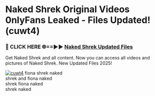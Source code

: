 # Naked Shrek Original Videos 0nlyFans Leaked - Files Updated! (cuwt4)

<h3>🔴 CLICK HERE 🌐==►► <a href="https://tinyurl.com/yckcrads" rel="nofollow">Naked Shrek Updated Files</a></h3>

Get Naked Shrek and all content. Now you can access all videos and pictures of Naked Shrek. New Updated Files 2025!

[![cuwt4](https://i.imgur.com/hpKpOFt.gif)](https://tinyurl.com/yckcrads)
fiona shrek naked<br>
shrek and fiona naked<br>
shrek fiona naked<br>
shrek naked
